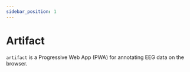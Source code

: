 ```yaml
---
sidebar_position: 1
---
```

# Artifact

`artifact` is a Progressive Web App (PWA) for annotating EEG data on the browser.

